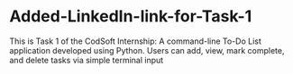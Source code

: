 # Added-LinkedIn-link-for-Task-1
This is Task 1 of the CodSoft Internship: A command-line To-Do List application developed using Python.   Users can add, view, mark complete, and delete tasks via simple terminal input
